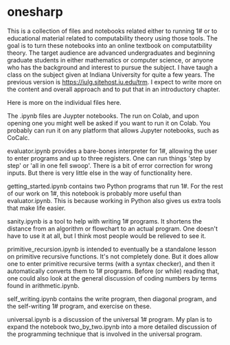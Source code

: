 # onesharp
This is a collection of files and notebooks related either to running 1# or to educational material related to computability theory using those tools.  The goal is to turn these notebooks into an online textbook on computatbility theory.  The target audience are advanced undergraduates and beginning graduate students in either mathematics or computer science, or anyone who has the background and interest to pursue the subject.
I have taugh a class on the subject given at Indiana University for quite a few years.  The previous version is https://iulg.sitehost.iu.edu/trm. I expect to write more on the content and overall approach and to put that in an introductory chapter.

Here is more on the individual files here.

The .ipynb files are Juypter notebooks.   The run on Colab, and upon opening one you might well be asked if you want to run it on Colab.  You probably can run it on any platform that allows Jupyter notebooks, such as CoCalc.

evaluator.ipynb provides a bare-bones interpreter for 1#, allowing the user to enter programs and up to three registers.  One can run things 'step by step' or 'all in one fell swoop'.  There is a bit of error correction for wrong inputs.  But there is very little else in the way of functionality here.

getting_started.ipynb contains two Python programs that run 1#.  For the rest of our work on 1#, this notebook is probably more useful
than evaluator.ipynb.  This is because working in Python also gives us extra tools that make life easier.

sanity.ipynb is a tool to help with writing 1# programs.   It shortens the distance from an algorithm or flowchart to an actual program.
One doesn't have to use it at all, but I think most people would be relieved to see it.

primitive_recursion.ipynb is intended to eventually be a standalone lesson on primitive recursive functions.  It's not completely done.  But it does allow one to enter primitive recursive terms (with a syntax checker), and then it automatically converts them to 1# programs. Before (or while) reading that, one could also look at the general discussion of coding numbers by terms found in arithmetic.ipynb.

self_writing.ipynb contains the write program, then diagonal program, and the self-writing 1# program, and exercise on these.

universal.ipynb is a discussion of the universal 1# program.  My plan is to expand the notebook two_by_two.ipynb into a more detailed discussion of the programming technique that is involved in the universal program.

